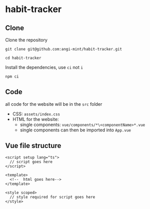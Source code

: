 # habit-tracker

## Clone

Clone the repository
```commandline
git clone git@github.com:angi-mint/habit-tracker.git
```
```commandline
cd habit-tracker
```

Install the dependencies, use `ci` not `i`
```commandline
npm ci
```

## Code

all code for the website will be in the `src` folder
- CSS: `assets/index.css`
- HTML for the website:
  - single components: `vue/components/*\<componentName>*.vue`
  - single components can then be imported into `App.vue`  

## Vue file structure

```vue
<script setup lang="ts">
  // script goes here
</script>

<template>
  <!--  html goes here-->
</template>

<style scoped>
  // style required for script goes here
</style>
```